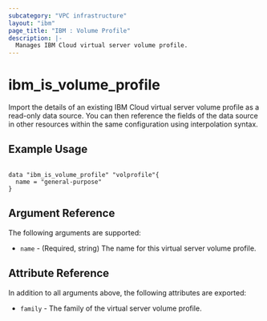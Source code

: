 ```yaml
---
subcategory: "VPC infrastructure"
layout: "ibm"
page_title: "IBM : Volume Profile"
description: |-
  Manages IBM Cloud virtual server volume profile.
---
```


# ibm\_is_volume_profile

Import the details of an existing IBM Cloud virtual server volume profile as a read-only data source. You can then reference the fields of the data source in other resources within the same configuration using interpolation syntax.


## Example Usage

```hcl

data "ibm_is_volume_profile" "volprofile"{
  name = "general-purpose"
}

```

## Argument Reference

The following arguments are supported:

* `name` - (Required, string) The name for this virtual server volume profile.

## Attribute Reference

In addition to all arguments above, the following attributes are exported:

* `family` - The family of the virtual server volume profile.